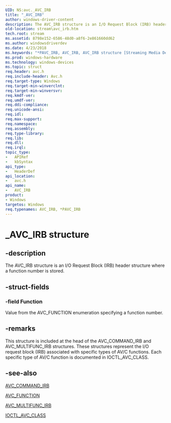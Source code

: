 ```yaml
---
UID: NS:avc._AVC_IRB
title: "_AVC_IRB"
author: windows-driver-content
description: The AVC_IRB structure is an I/O Request Block (IRB) header structure where a function number is stored.
old-location: stream\avc_irb.htm
tech.root: stream
ms.assetid: 8798e152-6586-48d0-a8f6-2e861660dd62
ms.author: windowsdriverdev
ms.date: 4/23/2018
ms.keywords: "*PAVC_IRB, AVC_IRB, AVC_IRB structure [Streaming Media Devices], PAVC_IRB, PAVC_IRB structure pointer [Streaming Media Devices], _AVC_IRB, avc/AVC_IRB, avc/PAVC_IRB, avcref_98d983db-d72a-4efd-9c8c-20dd17b674a0.xml, stream.avc_irb"
ms.prod: windows-hardware
ms.technology: windows-devices
ms.topic: struct
req.header: avc.h
req.include-header: Avc.h
req.target-type: Windows
req.target-min-winverclnt: 
req.target-min-winversvr: 
req.kmdf-ver: 
req.umdf-ver: 
req.ddi-compliance: 
req.unicode-ansi: 
req.idl: 
req.max-support: 
req.namespace: 
req.assembly: 
req.type-library: 
req.lib: 
req.dll: 
req.irql: 
topic_type:
-	APIRef
-	kbSyntax
api_type:
-	HeaderDef
api_location:
-	avc.h
api_name:
-	AVC_IRB
product:
- Windows
targetos: Windows
req.typenames: AVC_IRB, *PAVC_IRB
---
```


# _AVC_IRB structure


## -description


The AVC_IRB structure is an I/O Request Block (IRB) header structure where a function number is stored.


## -struct-fields




### -field Function

Value from the AVC_FUNCTION enumeration specifying a function number.


## -remarks



This structure is included at the head of the AVC_COMMAND_IRB and AVC_MULTIFUNC_IRB structures. These structures represent the I/O request block (IRB) associated with specific types of AV/C functions. Each specific type of AV/C function is documented in IOCTL_AVC_CLASS.




## -see-also




<a href="https://msdn.microsoft.com/library/windows/hardware/ff554140">AVC_COMMAND_IRB</a>



<a href="https://msdn.microsoft.com/library/windows/hardware/ff554145">AVC_FUNCTION</a>



<a href="https://msdn.microsoft.com/library/windows/hardware/ff554177">AVC_MULTIFUNC_IRB</a>



<a href="https://msdn.microsoft.com/library/windows/hardware/ff560789">IOCTL_AVC_CLASS</a>
 

 


